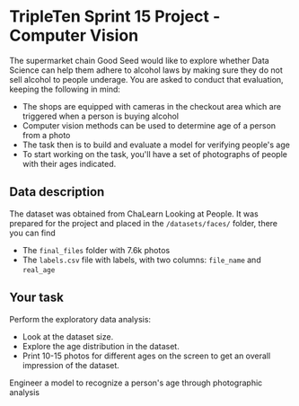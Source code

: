 # TripleTen Sprint 15 Project - Computer Vision

The supermarket chain Good Seed would like to explore whether Data Science can help them adhere to alcohol laws by making sure they do not sell alcohol to people underage. You are asked to conduct that evaluation, keeping the following in mind:

- The shops are equipped with cameras in the checkout area which are triggered when a person is buying alcohol
- Computer vision methods can be used to determine age of a person from a photo
- The task then is to build and evaluate a model for verifying people's age
- To start working on the task, you'll have a set of photographs of people with their ages indicated.

## Data description

The dataset was obtained from ChaLearn Looking at People. It was prepared for the project and placed in the `/datasets/faces/` folder, there you can find

- The `final_files` folder with 7.6k photos
- The `labels.csv` file with labels, with two columns: `file_name` and `real_age`

## Your task
Perform the exploratory data analysis:
- Look at the dataset size.
- Explore the age distribution in the dataset.
- Print 10-15 photos for different ages on the screen to get an overall impression of the dataset.

Engineer a model to recognize a person's age through photographic analysis
